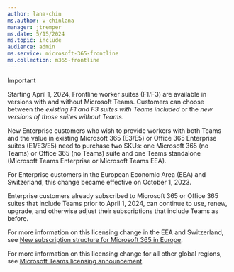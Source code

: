 ```yaml
---
author: lana-chin
ms.author: v-chinlana
manager: jtremper
ms.date: 5/15/2024 
ms.topic: include
audience: admin
ms.service: microsoft-365-frontline
ms.collection: m365-frontline 
---
```

> [!IMPORTANT]
> Starting April 1, 2024, Frontline worker suites (F1/F3) are available in versions with and without Microsoft Teams. Customers can choose between the *existing F1 and F3 suites with Teams included* or the *new versions of those suites without Teams*.
>
> New Enterprise customers who wish to provide workers with both Teams and the value in existing Microsoft 365 (E3/E5) or Office 365 Enterprise suites (E1/E3/E5) need to purchase two SKUs: one Microsoft 365 (no Teams) or Office 365 (no Teams) suite and one Teams standalone (Microsoft Teams Enterprise or Microsoft Teams EEA).
>
> For Enterprise customers in the European Economic Area (EEA) and Switzerland, this change became effective on October 1, 2023.
>
> Enterprise customers already subscribed to Microsoft 365 or Office 365 suites that include Teams prior to April 1, 2024, can continue to use, renew, upgrade, and otherwise adjust their subscriptions that include Teams as before.
>
> For more information on this licensing change in the EEA and Switzerland, see [New subscription structure for Microsoft 365 in Europe](https://www.microsoft.com/licensing/news/Microsoft365-Teams-EEA).
>
> For more information on this licensing change for all other global regions, see [Microsoft Teams licensing announcement](https://aka.ms/MSTeamsLicensingROW).
